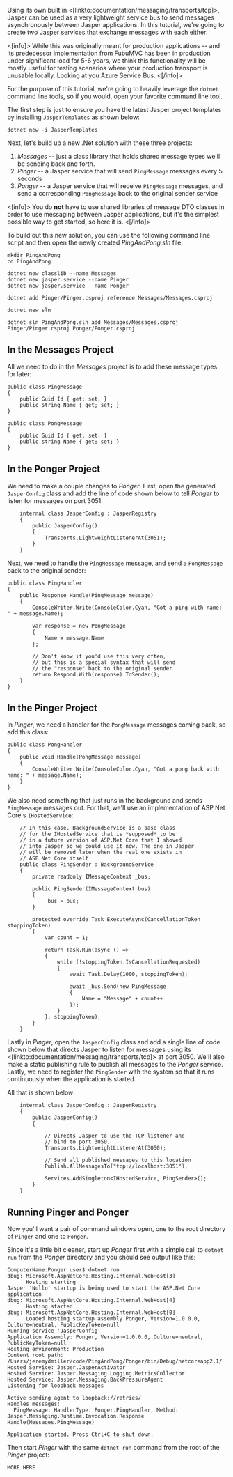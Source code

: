 <!--title:Using Jasper as a Lightweight Service Bus-->

Using its own built in <[linkto:documentation/messaging/transports/tcp]>, Jasper can be used as a very lightweight service bus to send messages asynchronously between Jasper applications. In this tutorial, we're going to create two Jasper services that exchange messages with each either.


<[info]>
While this was originally meant for production applications -- and its predecessor implementation from FubuMVC has been in production under significant load for 5-6 years, we think this functionality will be mostly useful for testing scenarios where your production transport is unusable locally. Looking at you Azure Service Bus.
<[/info]>

For the purpose of this tutorial, we're going to heavily leverage the `dotnet` command line tools, so if you would, open your favorite command line tool. 

The first step is just to ensure you have the latest Jasper project templates by installing `JasperTemplates` as shown below:

```
dotnet new -i JasperTemplates
```

Next, let's build up a new .Net solution with these three projects:

1. *Messages* -- just a class library that holds shared message types we'll be sending back and forth. 
1. *Pinger* -- a Jasper service that will send `PingMessage` messages every 5 seconds
1. *Ponger* -- a Jasper service that will receive `PingMessage` messages, and send a corresponding `PongMessage`
   back to the original sender service

<[info]>
You do **not** have to use shared libraries of message DTO classes in order to use messaging between Jasper applications,
but it's the simplest possible way to get started, so here it is.
<[/info]>

To build out this new solution, you can use the following command line script and then open the newly created *PingAndPong.sln* file:

```
mkdir PingAndPong
cd PingAndPong

dotnet new classlib --name Messages
dotnet new jasper.service --name Pinger
dotnet new jasper.service --name Ponger

dotnet add Pinger/Pinger.csproj reference Messages/Messages.csproj

dotnet new sln

dotnet sln PingAndPong.sln add Messages/Messages.csproj Pinger/Pinger.csproj Ponger/Ponger.csproj
```

## In the Messages Project

All we need to do in the *Messages* project is to add these message types for later:

```
public class PingMessage
{
    public Guid Id { get; set; }
    public string Name { get; set; }
}

public class PongMessage
{
    public Guid Id { get; set; }
    public string Name { get; set; }
}
```

## In the Ponger Project

We need to make a couple changes to *Ponger*. First, open the generated `JasperConfig` class
and add the line of code shown below to tell *Ponger* to listen for messages on port 3051:

```
    internal class JasperConfig : JasperRegistry
    {
        public JasperConfig()
        {
            Transports.LightweightListenerAt(3051);
        }
    }
```

Next, we need to handle the `PingMessage` message, and send a `PongMessage` back to the original sender:

```
public class PingHandler
{
    public Response Handle(PingMessage message)
    {
        ConsoleWriter.Write(ConsoleColor.Cyan, "Got a ping with name: " + message.Name);

        var response = new PongMessage
        {
            Name = message.Name
        };

        // Don't know if you'd use this very often,
        // but this is a special syntax that will send
        // the "response" back to the original sender
        return Respond.With(response).ToSender();
    }
}
```


## In the Pinger Project

In *Pinger*, we need a handler for the `PongMessage` messages coming back, so add this class:


```
public class PongHandler
{
    public void Handle(PongMessage message)
    {
        ConsoleWriter.Write(ConsoleColor.Cyan, "Got a pong back with name: " + message.Name);
    }
}
```

We also need something that just runs in the background and sends `PingMessage` messages out. For that, we'll use
an implementation of ASP.Net Core's `IHostedService`:

```
    // In this case, BackgroundService is a base class
    // for the IHostedService that is *supposed* to be
    // in a future version of ASP.Net Core that I shoved
    // into Jasper so we could use it now. The one in Jasper
    // will be removed later when the real one exists in
    // ASP.Net Core itself
    public class PingSender : BackgroundService
    {
        private readonly IMessageContext _bus;

        public PingSender(IMessageContext bus)
        {
            _bus = bus;
        }

        protected override Task ExecuteAsync(CancellationToken stoppingToken)
        {
            var count = 1;

            return Task.Run(async () =>
            {
                while (!stoppingToken.IsCancellationRequested)
                {
                    await Task.Delay(1000, stoppingToken);

                    await _bus.Send(new PingMessage
                    {
                        Name = "Message" + count++
                    });
                }
            }, stoppingToken);
        }
    }
```

Lastly in *Pinger*, open the `JasperConfig` class and add a single line of code shown below that directs Jasper to 
listen for messages using its <[linkto:documentation/messaging/transports/tcp]> at port 3050. We'll also make
a static publishing rule to publish all messages to the *Ponger* service. Lastly, we need to register the `PingSender`
with the system so that it runs continuously when the application is started.

All that is shown below:

```
    internal class JasperConfig : JasperRegistry
    {
        public JasperConfig()
        {
            
            // Directs Jasper to use the TCP listener and
            // bind to port 3050. 
            Transports.LightweightListenerAt(3050);
            
            // Send all published messages to this location
            Publish.AllMessagesTo("tcp://localhost:3051");

            Services.AddSingleton<IHostedService, PingSender>();
        }
    }
```



## Running Pinger and Ponger

Now you'll want a pair of command windows open, one to the root directory of `Pinger` and one to `Ponger`.

Since it's a little bit cleaner, start up *Ponger* first with a simple call to `dotnet run` from the *Ponger* directory and you should see output like this:

```
ComputerName:Ponger user$ dotnet run
dbug: Microsoft.AspNetCore.Hosting.Internal.WebHost[3]
      Hosting starting
Jasper 'Nullo' startup is being used to start the ASP.Net Core application
dbug: Microsoft.AspNetCore.Hosting.Internal.WebHost[4]
      Hosting started
dbug: Microsoft.AspNetCore.Hosting.Internal.WebHost[0]
      Loaded hosting startup assembly Ponger, Version=1.0.0.0, Culture=neutral, PublicKeyToken=null
Running service 'JasperConfig'
Application Assembly: Ponger, Version=1.0.0.0, Culture=neutral, PublicKeyToken=null
Hosting environment: Production
Content root path: /Users/jeremydmiller/code/PingAndPong/Ponger/bin/Debug/netcoreapp2.1/
Hosted Service: Jasper.JasperActivator
Hosted Service: Jasper.Messaging.Logging.MetricsCollector
Hosted Service: Jasper.Messaging.BackPressureAgent
Listening for loopback messages

Active sending agent to loopback://retries/
Handles messages:
  PingMessage: HandlerType: Ponger.PingHandler, Method: Jasper.Messaging.Runtime.Invocation.Response Handle(Messages.PingMessage)

Application started. Press Ctrl+C to shut down.

```

Then start *Pinger* with the same `dotnet run` command from the root of the *Pinger* project:

```
MORE HERE
```